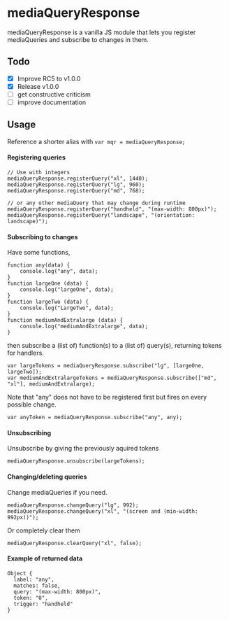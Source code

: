 # mediaQueryResponse

mediaQueryResponse is a vanilla JS module that lets you register mediaQueries and subscribe to changes in them.

## Todo
- [x] Improve RC5 to v1.0.0
- [x] Release v1.0.0
- [ ] get constructive criticism 
- [ ] improve documentation

## Usage

Reference a shorter alias with `var mqr = mediaQueryResponse;`

#### Registering queries 
```
// Use with integers
mediaQueryResponse.registerQuery("xl", 1440);
mediaQueryResponse.registerQuery("lg", 960);
mediaQueryResponse.registerQuery("md", 768);

// or any other mediaQuery that may change during runtime
mediaQueryResponse.registerQuery("handheld", "(max-width: 800px)");
mediaQueryResponse.registerQuery("landscape", "(orientation: landscape)");
```

#### Subscribing to changes
Have some functions,
```
function any(data) {
    console.log("any", data);
}
function largeOne (data) {
    console.log("largeOne", data);
}
function largeTwo (data) {
    console.log("LargeTwo", data);
}
function mediumAndExtralarge (data) {
    console.log("mediumAndExtralarge", data);
}
```
then subscribe a (list of) function(s) to a (list of) query(s), returning tokens for handlers.
```
var largeTokens = mediaQueryResponse.subscribe("lg", [largeOne, largeTwo]);
var mediumAndExtralargeTokens = mediaQueryResponse.subscribe(["md", "xl"], mediumAndExtralarge);
```
Note that "any" does not have to be registered first but fires on every possible change.
```
var anyToken = mediaQueryResponse.subscribe("any", any);
```

#### Unsubscribing
Unsubscribe by giving the previously aquired tokens
```
mediaQueryResponse.unsubscribe(largeTokens);
```

#### Changing/deleting queries
Change mediaQueries if you need.
```
mediaQueryResponse.changeQuery("lg", 992);
mediaQueryResponse.changeQuery("xl", "(screen and (min-width: 992px))");
```
Or completely clear them
```
mediaQueryResponse.clearQuery("xl", false);
```

#### Example of returned data  
```
Object {
  label: "any",
  matches: false,
  query: "(max-width: 800px)",
  token: "0",
  trigger: "handheld"
}
```